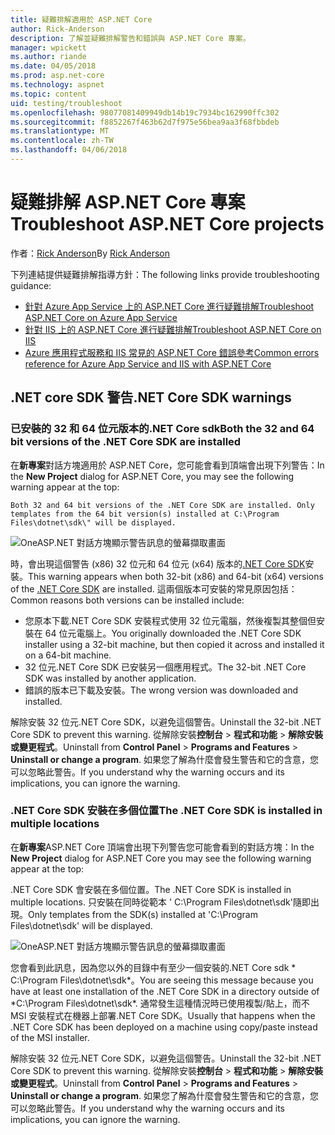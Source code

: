 ```yaml
---
title: 疑難排解適用於 ASP.NET Core
author: Rick-Anderson
description: 了解並疑難排解警告和錯誤與 ASP.NET Core 專案。
manager: wpickett
ms.author: riande
ms.date: 04/05/2018
ms.prod: asp.net-core
ms.technology: aspnet
ms.topic: content
uid: testing/troubleshoot
ms.openlocfilehash: 98077081409949db14b19c7934bc162990ffc302
ms.sourcegitcommit: f8852267f463b62d7f975e56bea9aa3f68fbbdeb
ms.translationtype: MT
ms.contentlocale: zh-TW
ms.lasthandoff: 04/06/2018
---
```

# <a name="troubleshoot-aspnet-core-projects"></a><span data-ttu-id="3b1cc-103">疑難排解 ASP.NET Core 專案</span><span class="sxs-lookup"><span data-stu-id="3b1cc-103">Troubleshoot ASP.NET Core projects</span></span>

<span data-ttu-id="3b1cc-104">作者：[Rick Anderson](https://twitter.com/RickAndMSFT)</span><span class="sxs-lookup"><span data-stu-id="3b1cc-104">By [Rick Anderson](https://twitter.com/RickAndMSFT)</span></span>

<span data-ttu-id="3b1cc-105">下列連結提供疑難排解指導方針：</span><span class="sxs-lookup"><span data-stu-id="3b1cc-105">The following links provide troubleshooting guidance:</span></span>

* [<span data-ttu-id="3b1cc-106">針對 Azure App Service 上的 ASP.NET Core 進行疑難排解</span><span class="sxs-lookup"><span data-stu-id="3b1cc-106">Troubleshoot ASP.NET Core on Azure App Service</span></span>](xref:host-and-deploy/azure-apps/troubleshoot)
* [<span data-ttu-id="3b1cc-107">針對 IIS 上的 ASP.NET Core 進行疑難排解</span><span class="sxs-lookup"><span data-stu-id="3b1cc-107">Troubleshoot ASP.NET Core on IIS</span></span>](xref:host-and-deploy/iis/troubleshoot)
* [<span data-ttu-id="3b1cc-108">Azure 應用程式服務和 IIS 常見的 ASP.NET Core 錯誤參考</span><span class="sxs-lookup"><span data-stu-id="3b1cc-108">Common errors reference for Azure App Service and IIS with ASP.NET Core</span></span>](xref:host-and-deploy/azure-iis-errors-reference)

<a name="sdk"></a>
## <a name="net-core-sdk-warnings"></a><span data-ttu-id="3b1cc-109">.NET core SDK 警告</span><span class="sxs-lookup"><span data-stu-id="3b1cc-109">.NET Core SDK warnings</span></span>

### <a name="both-the-32-and-64-bit-versions-of-the-net-core-sdk-are-installed"></a><span data-ttu-id="3b1cc-110">已安裝的 32 和 64 位元版本的.NET Core sdk</span><span class="sxs-lookup"><span data-stu-id="3b1cc-110">Both the 32 and 64 bit versions of the .NET Core SDK are installed</span></span>
<span data-ttu-id="3b1cc-111">在**新專案**對話方塊適用於 ASP.NET Core，您可能會看到頂端會出現下列警告：</span><span class="sxs-lookup"><span data-stu-id="3b1cc-111">In the **New Project** dialog for ASP.NET Core, you may see the following warning appear at the top:</span></span> 

    Both 32 and 64 bit versions of the .NET Core SDK are installed. Only templates from the 64 bit version(s) installed at C:\Program Files\dotnet\sdk\" will be displayed.

![OneASP.NET 對話方塊顯示警告訊息的螢幕擷取畫面](troubleshoot/_static/both32and64bit.png)

<span data-ttu-id="3b1cc-113">時，會出現這個警告 (x86) 32 位元和 64 位元 (x64) 版本的[.NET Core SDK](https://www.microsoft.com/net/download/all)安裝。</span><span class="sxs-lookup"><span data-stu-id="3b1cc-113">This warning appears when both 32-bit (x86) and 64-bit (x64) versions of the [.NET Core SDK](https://www.microsoft.com/net/download/all) are installed.</span></span> <span data-ttu-id="3b1cc-114">這兩個版本可安裝的常見原因包括：</span><span class="sxs-lookup"><span data-stu-id="3b1cc-114">Common reasons both versions can be installed include:</span></span>

* <span data-ttu-id="3b1cc-115">您原本下載.NET Core SDK 安裝程式使用 32 位元電腦，然後複製其整個但安裝在 64 位元電腦上。</span><span class="sxs-lookup"><span data-stu-id="3b1cc-115">You originally downloaded the .NET Core SDK installer using a 32-bit machine, but then copied it across and installed it on a 64-bit machine.</span></span> 
* <span data-ttu-id="3b1cc-116">32 位元.NET Core SDK 已安裝另一個應用程式。</span><span class="sxs-lookup"><span data-stu-id="3b1cc-116">The 32-bit .NET Core SDK was installed by another application.</span></span>
* <span data-ttu-id="3b1cc-117">錯誤的版本已下載及安裝。</span><span class="sxs-lookup"><span data-stu-id="3b1cc-117">The wrong version was downloaded and installed.</span></span>

<span data-ttu-id="3b1cc-118">解除安裝 32 位元.NET Core SDK，以避免這個警告。</span><span class="sxs-lookup"><span data-stu-id="3b1cc-118">Uninstall the 32-bit .NET Core SDK to prevent this warning.</span></span> <span data-ttu-id="3b1cc-119">從解除安裝**控制台** > **程式和功能** > **解除安裝或變更程式**。</span><span class="sxs-lookup"><span data-stu-id="3b1cc-119">Uninstall from **Control Panel** > **Programs and Features** > **Uninstall or change a program**.</span></span> <span data-ttu-id="3b1cc-120">如果您了解為什麼會發生警告和它的含意，您可以忽略此警告。</span><span class="sxs-lookup"><span data-stu-id="3b1cc-120">If you understand why the warning occurs and its implications, you can ignore the warning.</span></span>

### <a name="the-net-core-sdk-is-installed-in-multiple-locations"></a><span data-ttu-id="3b1cc-121">.NET Core SDK 安裝在多個位置</span><span class="sxs-lookup"><span data-stu-id="3b1cc-121">The .NET Core SDK is installed in multiple locations</span></span>
<span data-ttu-id="3b1cc-122">在**新專案**ASP.NET Core 頂端會出現下列警告您可能會看到的對話方塊：</span><span class="sxs-lookup"><span data-stu-id="3b1cc-122">In the **New Project** dialog for ASP.NET Core you may see the following warning appear at the top:</span></span> 

 <span data-ttu-id="3b1cc-123">.NET Core SDK 會安裝在多個位置。</span><span class="sxs-lookup"><span data-stu-id="3b1cc-123">The .NET Core SDK is installed in multiple locations.</span></span> <span data-ttu-id="3b1cc-124">只安裝在同時從範本 ' C:\Program Files\dotnet\sdk\'隨即出現。</span><span class="sxs-lookup"><span data-stu-id="3b1cc-124">Only templates from the SDK(s) installed at 'C:\Program Files\dotnet\sdk\' will be displayed.</span></span>

![OneASP.NET 對話方塊顯示警告訊息的螢幕擷取畫面](troubleshoot/_static/multiplelocations.png)

<span data-ttu-id="3b1cc-126">您會看到此訊息，因為您以外的目錄中有至少一個安裝的.NET Core sdk * C:\Program Files\dotnet\sdk\*。</span><span class="sxs-lookup"><span data-stu-id="3b1cc-126">You are seeing this message because you have at least one installation of the .NET Core SDK in a directory outside of *C:\Program Files\dotnet\sdk\*.</span></span> <span data-ttu-id="3b1cc-127">通常發生這種情況時已使用複製/貼上，而不 MSI 安裝程式在機器上部署.NET Core SDK。</span><span class="sxs-lookup"><span data-stu-id="3b1cc-127">Usually that happens when the .NET Core SDK has been deployed on a machine using copy/paste instead of the MSI installer.</span></span>

<span data-ttu-id="3b1cc-128">解除安裝 32 位元.NET Core SDK，以避免這個警告。</span><span class="sxs-lookup"><span data-stu-id="3b1cc-128">Uninstall the 32-bit .NET Core SDK to prevent this warning.</span></span> <span data-ttu-id="3b1cc-129">從解除安裝**控制台** > **程式和功能** > **解除安裝或變更程式**。</span><span class="sxs-lookup"><span data-stu-id="3b1cc-129">Uninstall from **Control Panel** > **Programs and Features** > **Uninstall or change a program**.</span></span> <span data-ttu-id="3b1cc-130">如果您了解為什麼會發生警告和它的含意，您可以忽略此警告。</span><span class="sxs-lookup"><span data-stu-id="3b1cc-130">If you understand why the warning occurs and its implications, you can ignore the warning.</span></span>
